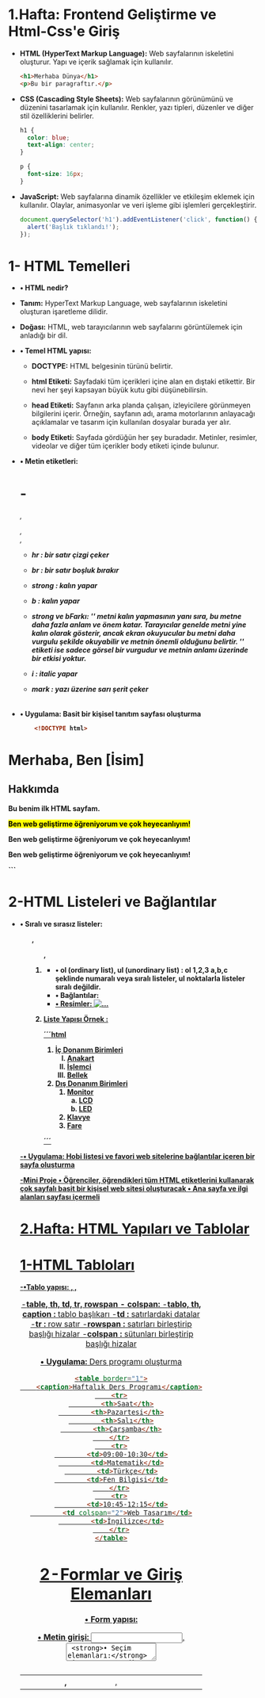 # 1.Hafta: Frontend Geliştirme ve Html-Css'e Giriş

- **HTML (HyperText Markup Language):** Web sayfalarının iskeletini oluşturur. Yapı ve içerik sağlamak için kullanılır.
    
    ```html
    <h1>Merhaba Dünya</h1>
    <p>Bu bir paragraftır.</p>

    ```
    
- **CSS (Cascading Style Sheets):** Web sayfalarının görünümünü ve düzenini tasarlamak için kullanılır. Renkler, yazı tipleri, düzenler ve diğer stil özelliklerini belirler.
    
    ```css
    h1 {
      color: blue;
      text-align: center;
    }
    
    p {
      font-size: 16px;
    }
    
    ```
    
- **JavaScript:** Web sayfalarına dinamik özellikler ve etkileşim eklemek için kullanılır. Olaylar, animasyonlar ve veri işleme gibi işlemleri gerçekleştirir.
    
    ```jsx
    document.querySelector('h1').addEventListener('click', function() {
      alert('Başlık tıklandı!');
    });
    
    ```
# 1- HTML Temelleri

- **•	HTML nedir?**

- **Tanım:** HyperText Markup Language, web sayfalarının iskeletini oluşturan işaretleme dilidir.
- **Doğası:** HTML, web tarayıcılarının web sayfalarını görüntülemek için anladığı bir dil.

- **•	Temel HTML yapısı:** 
    - **DOCTYPE:** HTML belgesinin türünü belirtir.
  
    - **html Etiketi:** Sayfadaki tüm içerikleri içine alan en dıştaki etikettir. Bir nevi her şeyi kapsayan büyük kutu gibi düşünebilirsin.
  
    - **head Etiketi:** Sayfanın arka planda çalışan, izleyicilere görünmeyen bilgilerini içerir. Örneğin, sayfanın adı, arama motorlarının anlayacağı açıklamalar ve tasarım için kullanılan dosyalar burada yer alır.

    - **body Etiketi:** Sayfada gördüğün her şey buradadır. Metinler, resimler, videolar ve diğer tüm içerikler body etiketi içinde bulunur.

- **• Metin etiketleri:**  <h1> - <h6>, <p>, <br>, <strong>
    - **hr :** bir satır çizgi çeker

    - **br :** bir satır boşluk bırakır

    - **strong :** kalın yapar

    - **b :** kalın yapar

   - **strong ve bFarkı:** '<strong>' metni kalın yapmasının yanı sıra, bu metne daha fazla anlam ve önem katar. Tarayıcılar genelde metni yine kalın olarak gösterir, ancak ekran okuyucular bu metni daha vurgulu şekilde okuyabilir ve metnin önemli olduğunu belirtir. '<b>' etiketi ise sadece görsel bir vurgudur ve metnin anlamı üzerinde bir etkisi yoktur.

    - **i :** italic yapar

    - **mark :**  yazı üzerine sarı şerit çeker

- **•	Uygulama:** Basit bir kişisel tanıtım sayfası oluşturma

    ```html
        <!DOCTYPE html>
<html lang="tr">
<head>
    <meta charset="UTF-8">
    <title>Benim İlk Sayfam</title>
</head>
<body>
    <h1>Merhaba, Ben [İsim]</h1>
    <h2>Hakkımda</h2>
    <p>Bu benim ilk <strong>HTML</strong> sayfam.</p>
    <p><mark>Ben web geliştirme öğreniyorum ve çok heyecanlıyım!</mark></p>
    <p>Ben web geliştirme öğreniyorum ve çok heyecanlıyım!</p>
    <p>Ben web geliştirme öğreniyorum ve çok heyecanlıyım!</p>
</body>
</html>
    ```

# 2-HTML Listeleri ve Bağlantılar

- **• Sıralı ve sırasız listeler:** <ul>, <ol>, <li>
    - **• ol (ordinary list), ul (unordinary list) :** ol 1,2,3 a,b,c şeklinde numaralı veya sıralı listeler, ul noktalarla listeler sıralı değildir.
    - **• Bağlantılar:** <a href="...">
    - **• Resimler:** <img src="..." alt="..."> 

- **Liste Yapısı Örnek :**

    ´´´html
    <ol type="1">
        <li>
            İç Donanım Birimleri
            <ol type="I">
                <li>Anakart</li>
                <li>İşlemci</li>
                <li>Bellek</li>
            </ol>
        </li>
        <li>
            Dış Donanım Birimleri
            <ol type="1">
                <li>Monitor
                    <ol type="a">
                        <li>LCD</li>
                        <li>LED</li>
                    </ol>
                </li>
                <li>Klavye</li>
                <li>Fare</li>
            </ol>
        </li>
    </ol>

    ´´´

-**• Uygulama:** Hobi listesi ve favori web sitelerine bağlantılar içeren bir sayfa oluşturma

-**Mini Proje**
•	Öğrenciler, öğrendikleri tüm HTML etiketlerini kullanarak çok sayfalı basit bir kişisel web sitesi oluşturacak
•	Ana sayfa  ve ilgi alanları sayfası içermeli

# 2.Hafta: HTML Yapıları ve Tablolar

# 1-HTML Tabloları

-**•Tablo yapısı:** <table>, <tr>, <th>, <td>, <caption>
-**table, th, td, tr, rowspan - colspan:**
-**tablo, th, caption :** tablo başlıkarı
-**td :** satırlardaki datalar
-**tr :** row satır 
-**rowspan :** satırları birleştirip başlığı hizalar 
-**colspan :** sütunları birleştirip başlığı hizalar

**•	Uygulama:** Ders programı oluşturma

```html
<table border="1">
    <caption>Haftalık Ders Programı</caption>
    <tr>
        <th>Saat</th>
        <th>Pazartesi</th>
        <th>Salı</th>
        <th>Çarşamba</th>
    </tr>
    <tr>
        <td>09:00-10:30</td>
        <td>Matematik</td>
        <td>Türkçe</td>
        <td>Fen Bilgisi</td>
    </tr>
    <tr>
        <td>10:45-12:15</td>
        <td colspan="2">Web Tasarım</td>
        <td>İngilizce</td>
    </tr>
</table>

```

# 2-Formlar ve Giriş Elemanları

**•	Form yapısı:** <form>
**•	Metin girişi:** <input type="text">, <textarea>
**•	Seçim elemanları:** <input type="radio">, <input type="checkbox">, <select>
**•	Butonlar:** <input type="submit">, <button> 

**•	Uygulama:** Basit bir iletişim formu oluşturma

# 3-Semantik HTML ve Sayfa Yapısı
**•	Konu:** Sayfa yapısını oluşturma ve bölümlere ayırma 
**•	Semantik etiketler:** <header>, <nav>, <main>, <article>, <section>, <aside>, <footer>
    **Article (<article></article>)**: Kendi başına anlamlı bir yazı veya içerik parçasını ifade eder. Örneğin, bir blog yazısı veya haber makalesi.
    **Section (<section></section>):** Bir konuyu ya da içeriği düzenlemek için kullanılan bir bölüm. Sayfayı konulara göre ayırmak için kullanılır.
    **Nav (<nav></nav>):** Sayfadaki menü veya bağlantılarla gezinme kısmıdır. Örneğin, bir site içi menü veya yönlendirme bağlantıları burada olur.
    **Aside (<aside></aside>):** Ana içerikten bağımsız, ek bilgi veya yan bilgi içeren bölümdür. Örneğin, bir makalenin yanındaki küçük notlar veya reklamlardır.
    **Footer (<footer></footer>):** Sayfanın en alt kısmıdır. Genelde iletişim bilgileri, telif hakları, sosyal medya bağlantıları gibi şeyler burada bulunur.
    **Header (<header></header>):** Sayfanın ya da bir bölümün üst kısmıdır. Genellikle başlıklar, logolar veya menü bağlantıları içerir.

    ![Semantic Html Örneği]([https://blogger.googleusercontent.com/img/b/R29vZ2xl/AVvXsEiJnp5jBUlXTjj-AgoqYdPNAH0i4XvyOWeJLl3IVYwLzApd5vonev2Z5NPNggLRtp7GbseNUjKb8B5b0mzdvT3o_GS-3g-NGgcxdsUEjbVFWwbC4dp7n71k0w_GWl-qH_voeHf-LZfMjjKpdW8OEDpMIhG0azdNt9FAJEy5vBclZepigSPH7QdvXV-wpc4/s627/SemanticHTML.jpg](https://www.google.com/url?sa=i&url=https%3A%2F%2Fmuratbilginer.net%2Ffrontend-developer-roadmap-html-5-tutorial-27-semantik-etiketler-div-elementi-2%2F&psig=AOvVaw261zUQXG1uv6QEOnAisJyQ&ust=1728126710199000&source=images&cd=vfe&opi=89978449&ved=0CBQQjRxqFwoTCMjEjOnL9IgDFQAAAAAdAAAAABAE))
    
**•	Uygulama:** Önceki projeyi semantik etiketlerle yeniden düzenleme

# 3.	Hafta: CSS'e Giriş
# 1- CSS Temelleri
**•	CSS nedir ve neden kullanılır?**
**•	CSS ekleme yöntemleri:** Inline, Internal, External
**•	Temel CSS seçicileri:** element, class, id
**•	Renk ve arka plan özellikleri**
**•	Uygulama:** HTML sayfalarına temel stiller ekleme

    ```css
body {
    font-family: Arial, sans-serif;
    background-color: #f0f0f0;
    color: #333;
}

h1 {
    color: #0066cc;
    text-align: center;
}

.menu {
    background-color: #333;
    color: white;
    padding: 10px;
}

.menu a {
    color: white;
    text-decoration: none;
    margin-right: 15px;
}

```

# 2-CSS Box Model ve Sayfa Düzeni

**•	Margin, padding, border kavramları**
**•	Genişlik ve yükseklik ayarlama**
**•	Display özellikleri:** block, inline, inline-block

**•	Basit konumlandırma:** static, relative, absolute

**•	Uygulama:** Önceki projenin sayfa düzenini CSS ile geliştirme
**CSS Box Model:** Bu modelde, her HTML elementinin bir kutu gibi davranır ve bu kutunun içerik **(content)**,
dolgu **(padding)**, kenarlık **(border)** ve kenar boşluğu **(margin)** olmak üzere dört bölümden oluşur.
**•	Margin (Kenar Boşluğu):** Elemanın dışındaki boşluk. Diğer elementlerle arasındaki mesafeyi belirler.
**•	Border (Kenarlık):** Padding ve içeriğin etrafındaki çizgi.
**•	Padding (Dolgu):** İçerik ile border arasındaki iç boşluk.
**•	Content (İçerik):** Elemanın asıl içeriğinin bulunduğu alan.
Örnek:

    ```css
div {
    margin: 10px;
    border: 2px solid black;
    padding: 15px;
    width: 300px;
}

```

**Genişlik ve Yükseklik Ayarlama:** Elementlerin boyutlarını kontrol etmek için kullanılır.
**•	width:** Genişlik
**•	height:** Yükseklik

Örnek:

    ```css
img {
    width: 100px;
    height: 100px;
}

```

**Display Özellikleri:** Elementlerin nasıl görüntüleneceğini belirler.
**•	block:** Elementi blok seviyesi yapar (tam genişlik alır, yeni satırda başlar)
**•	inline:** Elementi satır içi yapar (sadece içeriği kadar yer kaplar)
**•	inline-block:** Inline gibi davranır ama blok özellikleri alabilir
Örnek:

    ```css
span {
    display: block;
}
div {
    display: inline;
}

```

**Basit Konumlandırma:** Elementlerin sayfadaki konumunu belirler.
**•	static:** Varsayılan değer, normal akışta kalır
**•	relative:** Normal konumuna göre göreceli olarak konumlandırılır
**•	absolute:** En yakın konumlandırılmış üst elemente göre konumlandırılır
**•	fixed:** Görüntü alanına göre sabit konumda kalır
Örnek:

    ```css
.relative {
    position: relative;
    left: 30px;
    top: 20px;
}
.absolute {
    position: absolute;
    right: 0;
    bottom: 0;
}

```

Bu kavramları uygulamalı olarak göstermek için, basit bir sayfa düzeni oluşturabiliriz:

```html
<!DOCTYPE html>
<html lang="tr">
<head>
    <meta charset="UTF-8">
    <title>CSS Düzen Örneği</title>
    <style>
        body {
            margin: 0;
            padding: 0;
            font-family: Arial, sans-serif;
        }
        .container {
            width: 80%;
            margin: 0 auto;
        }
        header {
            background-color: #333;
            color: white;
            padding: 20px 0;
            text-align: center;
        }
        nav {
            background-color: #f2f2f2;
            padding: 10px 0;
        }
        nav ul {
            list-style-type: none;
            padding: 0;
            margin: 0;
            text-align: center;
        }
        nav ul li {
            display: inline;
            margin: 0 10px;
        }
        .content {
            padding: 20px 0;
        }
        .sidebar {
            float: right;
            width: 30%;
            background-color: #f9f9f9;
            padding: 20px;
            box-sizing: border-box;
        }
        .main {
            float: left;
            width: 70%;
            padding-right: 20px;
            box-sizing: border-box;
        }
        footer {
            background-color: #333;
            color: white;
            text-align: center;
            padding: 10px 0;
            clear: both;
        }
    </style>
</head>
<body>
    <header>
        <div class="container">
            <h1>Benim Web Sitem</h1>
        </div>
    </header>
    <nav>
        <div class="container">
            <ul>
                <li>Ana Sayfa</li>
                <li>Hakkımda</li>
                <li>İletişim</li>
            </ul>
        </div>
    </nav>
    <div class="container">
        <div class="content">
            <div class="sidebar">
                <h3>Yan Menü</h3>
                <p>Burası yan menü içeriği.</p>
            </div>
            <div class="main">
                <h2>Ana İçerik</h2>
                <p>Burası ana içerik bölümü. CSS ile düzenlenmiş bir sayfa örneği.</p>
            </div>
        </div>
    </div>
    <footer>
        <div class="container">
            <p>&copy; 2024 Benim Web Sitem</p>
        </div>
    </footer>
</body>
</html>

```

**Bu örnekte:**
**•	Box Model:** Her element için padding ve margin kullanılmıştır.
**•	Genişlik ve Yükseklik:** Container, sidebar ve main içerik için width kullanılmıştır.
**•	Display:** Nav menüsünde inline elementler kullanılmıştır.
**•	Konumlandırma:** Sidebar ve main içerik float ile yan yana konumlandırılmıştır.

# 3-Kapsamlı Proje ve Tekrar
•	Öğrenciler, öğrendikleri tüm HTML ve CSS bilgilerini kullanarak kişisel bir blog veya portfolyo sitesi oluşturacak

